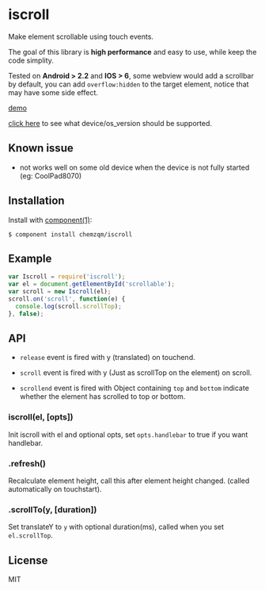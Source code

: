 # iscroll

Make element scrollable using touch events.

The goal of this library is **high performance** and easy to use, while keep the code simplity.

Tested on **Android > 2.2** and **IOS > 6**, some webview would add a scrollbar by default, you can add `overflow:hidden` to the target element, notice that may have some side effect.

[demo](http://chemzqm.github.io/iscroll/)

[click here](https://github.com/chemzqm/iscroll/blob/master/supported.tsv) to see what device/os_version should be supported.

## Known issue

* not works well on some old device when the device is not fully started (eg: CoolPad8070)

## Installation

Install with [component(1)](http://component.io):

    $ component install chemzqm/iscroll

## Example


```js
var Iscroll = require('iscroll');
var el = document.getElementById('scrollable');
var scroll = new Iscroll(el);
scroll.on('scroll', function(e) {
  console.log(scroll.scrollTop);
}, false);
```

## API

* `release` event is fired with y (translated) on touchend.

* `scroll` event is fired with y (Just as scrollTop on the element) on scroll.

* `scrollend` event is fired with Object containing `top` and `bottom` indicate whether the element has scrolled to top or bottom.

### iscroll(el, [opts])

Init iscroll with el and optional opts, set `opts.handlebar` to true if you want handlebar.

### .refresh()

Recalculate element height, call this after element height changed. (called automatically on touchstart).

### .scrollTo(y, [duration])

Set translateY to `y` with optional duration(ms), called when you set `el.scrollTop`.

## License

MIT
